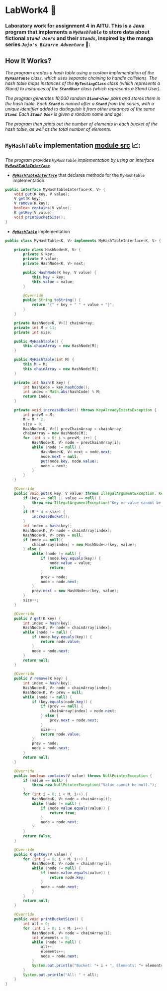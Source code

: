 # LabWork4 🚀

### Laboratory work for assignment 4 in AITU. This is a Java program that implements a ***`MyHashTable`*** to store data about fictional ***`Stand Users`*** and their ***`Stands`***, inspired by the manga series ***`Jojo's Bizarre Adventure`*** 🎯:
## How It Works?
*The program creates a hash table using a custom implementation of the ***`MyHashTable`*** class, which uses separate chaining to handle collisions. The hash table maps instances of the ***`MyTestingClass`*** class (which represents a Stand) to instances of the ***`StandUser`*** class (which represents a Stand User).* 

*The program generates 10,000 random ***`Stand-User`*** pairs and stores them in the hash table. Each ***`Stand`*** is named after a ***`Stand`*** from the series, with a unique identifier added to distinguish it from other instances of the same ***`Stand`***. Each ***`Stand User`*** is given a random name and age.*

*The program then prints out the number of elements in each bucket of the hash table, as well as the total number of elements.*
## `MyHashTable` implementation [module src](https://github.com/Andn1ght/LabWork4/blob/master/src/service/MyHashTable.java) 📈:
*The program provides `MyHashTable` implementation by using an interface ***[`MyHashTableInterface`](https://github.com/Andn1ght/LabWork4/blob/master/src/service/MyHashTableInterface.java)***.*
* ***[`MyHashTableInterface`](https://github.com/Andn1ght/LabWork4/blob/master/src/service/MyHashTableInterface.java)*** that declares methods for the `MyHashTable` implementation.
```java
public interface MyHashTableInterface<K, V> {
    void put(K key, V value);
    V get(K key);
    V remove(K key);
    boolean contains(V value);
    K getKey(V value);
    void printBucketSize();
}
```
* ***[`MyHashTable`](https://github.com/Andn1ght/LabWork4/blob/master/src/service/MyHashTable.java)*** implementation
```java
public class MyHashTable<K, V> implements MyHashTableInterface<K, V> {

    private class HashNode<K, V> {
        private K key;
        private V value;
        private HashNode<K, V> next;

        public HashNode(K key, V value) {
            this.key = key;
            this.value = value;
        }

        @Override
        public String toString() {
            return "{" + key + " " + value + "}";
        }
    }

    private HashNode<K, V>[] chainArray;
    private int M = 11;
    private int size;

    public MyHashTable() {
        this.chainArray = new HashNode[M];
    }

    public MyHashTable(int M) {
        this.M = M;
        this.chainArray = new HashNode[M];
    }

    private int hash(K key) {
        int hashCode = key.hashCode();
        int index = Math.abs(hashCode) % M;
        return index;
    }

    private void increaseBucket() throws KeyAlreadyExistsException {
        int prevM = M;
        M = M * 2;
        size = 0;
        HashNode<K, V>[] prevChainArray = chainArray;
        chainArray = new HashNode[M];
        for (int i = 0; i < prevM; i++) {
            HashNode<K, V> node = prevChainArray[i];
            while (node != null) {
                HashNode<K, V> next = node.next;
                node.next = null;
                put(node.key, node.value);
                node = next;
            }
        }
    }

    @Override
    public void put(K key, V value) throws IllegalArgumentException, KeyAlreadyExistsException {
        if (key == null || value == null) {
            throw new IllegalArgumentException("Key or value cannot be null.");
        }
        if (M * 4 < size) {
            increaseBucket();
        }
        int index = hash(key);
        HashNode<K, V> node = chainArray[index];
        HashNode<K, V> prev = null;
        if (node == null){
            chainArray[index] = new HashNode<>(key, value);
        } else {
            while (node != null) {
                if (node.key.equals(key)) {
                    node.value = value;
                    return;
                }
                prev = node;
                node = node.next;
            }
            prev.next = new HashNode<>(key, value);
        }
        size++;
    }

    @Override
    public V get(K key) {
        int index = hash(key);
        HashNode<K, V> node = chainArray[index];
        while (node != null) {
            if (node.key.equals(key)) {
                return node.value;
            }
            node = node.next;
        }
        return null;
    }

    @Override
    public V remove(K key) {
        int index = hash(key);
        HashNode<K, V> node = chainArray[index];
        HashNode<K, V> prev = null;
        while (node != null) {
            if (key.equals(node.key)) {
                if (prev == null) {
                    chainArray[index] = node.next;
                } else {
                    prev.next = node.next;
                }
                size--;
                return node.value;
            }
            prev = node;
            node = node.next;
        }
        return null;
    }

    @Override
    public boolean contains(V value) throws NullPointerException {
        if (value == null) {
            throw new NullPointerException("Value cannot be null.");
        }
        for (int i = 0; i < M; i++) {
            HashNode<K, V> node = chainArray[i];
            while (node != null) {
                if (node.value.equals(value)) {
                    return true;
                }
                node = node.next;
            }
        }
        return false;
    }

    @Override
    public K getKey(V value) {
        for (int i = 0; i < M; i++) {
            HashNode<K, V> node = chainArray[i];
            while (node != null) {
                if (node.value.equals(value)) {
                    return node.key;
                }
                node = node.next;
            }
        }
        return null;
    }

    @Override
    public void printBucketSize() {
        int all = 0;
        for (int i = 0; i < M; i++) {
            HashNode<K, V> node = chainArray[i];
            int elements = 0;
            while (node != null) {
                all++;
                elements++;
                node = node.next;
            }
            System.out.println("Bucket: "+ i + ", Elements: "+ elements);
        }
        System.out.println("All: " + all);
    }
}
```





